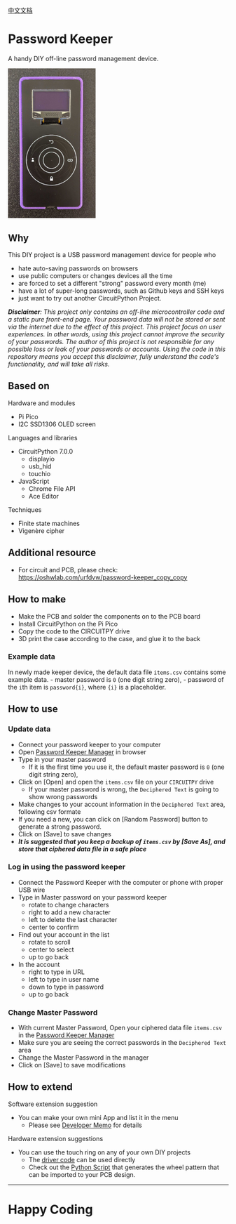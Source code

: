 [中文文档](READMEZH.md)

# Password Keeper
A handy DIY off-line password management device.

<img src="media/2022-05-08-17-01-17.png" style="width:200px;"/>

## Why
This DIY project is a USB password management device for people who
- hate auto-saving passwords on browsers
- use public computers or changes devices all the time
- are forced to set a different "strong" password every month (me)
- have a lot of super-long passwords, such as Github keys and SSH keys
- just want to try out another CircuitPython Project. 

***Disclaimer**:
This project only contains an off-line microcontroller code and a static pure front-end page.
Your password data will not be stored or sent via the internet due to the effect of this project.
This project focus on user experiences.
In other words,
using this project cannot improve the security of your passwords.
The author of this project is not responsible for any possible loss or leak of your passwords or accounts.
Using the code in this repository means you accept this disclaimer, fully understand the code's functionality,
and will take all risks.*

## Based on
Hardware and modules
- Pi Pico
- I2C SSD1306 OLED screen

Languages and libraries
- CircuitPython 7.0.0
    - displayio
    - usb_hid
    - touchio
- JavaScript
    - Chrome File API
    - Ace Editor

Techniques
- Finite state machines
- Vigenère cipher

## Additional resource
- For circuit and PCB, please check: https://oshwlab.com/urfdvw/password-keeper_copy_copy

## How to make
- Make the PCB and solder the components on to the PCB board
- Install CircuitPython on the Pi Pico
- Copy the code to the CIRCUITPY drive
- 3D print the case according to the case, and glue it to the back

### Example data
In newly made keeper device, the default data file `items.csv` contains some example data.
    - master password is `0` (one digit string zero),
    - password of the `i`th item is `password{i}`, where `{i}` is a placeholder.

## How to use

### Update data
- Connect your password keeper to your computer
- Open [Password Keeper Manager](https://urfdvw.github.io/Password-Keeper/) in browser
- Type in your master password
    - If it is the first time you use it, the default master password is `0` (one digit string zero),
- Click on [Open] and open the `items.csv` file on your `CIRCUITPY` drive
    - If your master password is wrong, the `Deciphered Text` is going to show wrong passwords
- Make changes to your account information in the `Deciphered Text` area, following csv formate
- If you need a new, you can click on [Random Password] button to generate a strong password.
- Click on [Save] to save changes
- ***It is suggested that you keep a backup of `items.csv` by [Save As], and store that ciphered data file in a safe place*** 

### Log in using the password keeper
- Connect the Password Keeper with the computer or phone with proper USB wire
- Type in Master password on your password keeper
    - rotate to change characters
    - right to add a new character
    - left to delete the last character
    - center to confirm
- Find out your account in the list
    - rotate to scroll
    - center to select
    - up to go back
- In the account
    - right to type in URL
    - left to type in user name
    - down to type in password
    - up to go back

### Change Master Password
- With current Master Password, Open your ciphered data file `items.csv` in the [Password Keeper Manager](https://urfdvw.github.io/Password-Keeper/)
- Make sure you are seeing the correct passwords in the `Deciphered Text` area
- Change the Master Password in the manager
- Click on [Save] to save modifications

## How to extend
Software extension suggestion
- You can make your own mini App and list it in the menu
    - Please see [Developer Memo](./memo.md) for details

Hardware extension suggestions
- You can use the touch ring on any of your own DIY projects
    - The [driver code](./code/driver.py) can be used directly
    - Check out the [Python Script](https://colab.research.google.com/github/urfdvw/Password-Keeper/blob/main/wheel%20design/draw%20wheel%20svg.ipynb) that generates the wheel pattern that can be imported to your PCB design.
---
# Happy Coding
